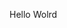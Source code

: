 Hello Wolrd










































































































































































































































































































































































































































































































































































































































































































































































































































































































































































































































































































































































































































































































































































































































































































































































































































































































































































































































































































































































































































































































































































































































































































































































































































































































































































































































































































































































































































































































































































































































































































































































































































































































































































































































































































































































































































































































































































































































































































































































































































































































































































































































































































































































































































































































































































































































































































































































































































































































































































































































































































































































































































































































































































































































